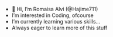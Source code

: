- 👋 Hi, I’m Romaisa Alvi (@Hajime711)
- I’m interested in Coding, ofcourse
- I’m currently learning various skills...
- Always eager to learn more of this stuff
